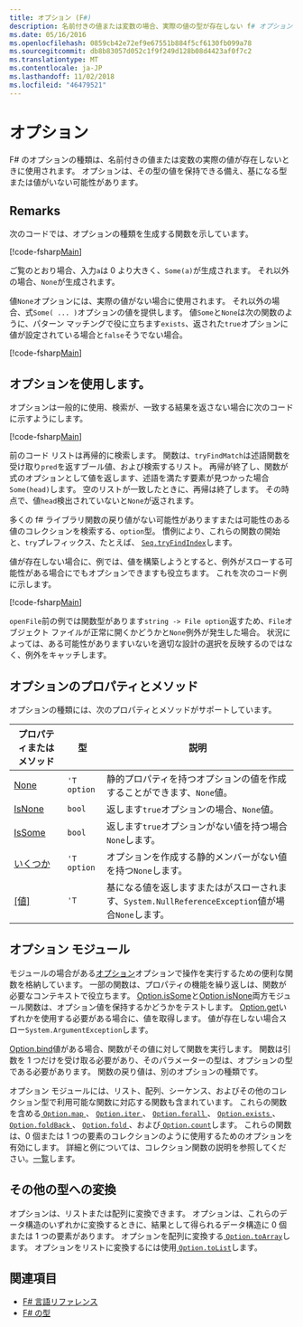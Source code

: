```yaml
---
title: オプション (F#)
description: 名前付きの値または変数の場合、実際の値の型が存在しない f# オプションを使用する方法について説明します。
ms.date: 05/16/2016
ms.openlocfilehash: 0859cb42e72ef9e67551b884f5cf6130fb099a78
ms.sourcegitcommit: db8b83057d052c1f9f249d128b08d4423af0f7c2
ms.translationtype: MT
ms.contentlocale: ja-JP
ms.lasthandoff: 11/02/2018
ms.locfileid: "46479521"
---
```

# <a name="options"></a>オプション

F# のオプションの種類は、名前付きの値または変数の実際の値が存在しないときに使用されます。 オプションは、その型の値を保持できる備え、基になる型または値がいない可能性があります。

## <a name="remarks"></a>Remarks

次のコードでは、オプションの種類を生成する関数を示しています。

[!code-fsharp[Main](../../../samples/snippets/fsharp/lang-ref-1/snippet1404.fs)]

ご覧のとおり場合、入力`a`は 0 より大きく、`Some(a)`が生成されます。  それ以外の場合、`None`が生成されます。

値`None`オプションには、実際の値がない場合に使用されます。 それ以外の場合、式`Some( ... )`オプションの値を提供します。 値`Some`と`None`は次の関数のように、パターン マッチングで役に立ちます`exists`、返された`true`オプションに値が設定されている場合と`false`そうでない場合。

[!code-fsharp[Main](../../../samples/snippets/fsharp/lang-ref-1/snippet1401.fs)]

## <a name="using-options"></a>オプションを使用します。

オプションは一般的に使用、検索が、一致する結果を返さない場合に次のコードに示すようにします。

[!code-fsharp[Main](../../../samples/snippets/fsharp/lang-ref-1/snippet1403.fs)]

前のコード リストは再帰的に検索します。 関数は、`tryFindMatch`は述語関数を受け取り`pred`を返すブール値、および検索するリスト。 再帰が終了し、関数が式のオプションとして値を返します、述語を満たす要素が見つかった場合`Some(head)`します。 空のリストが一致したときに、再帰は終了します。 その時点で、値`head`検出されていないと`None`が返されます。

多くの f# ライブラリ関数の戻り値がない可能性がありますまたは可能性のある値のコレクションを検索する、`option`型。 慣例により、これらの関数の開始と、`try`プレフィックス、たとえば、 [ `Seq.tryFindIndex`](https://msdn.microsoft.com/library/c357b221-edf6-4f68-bf40-82a3156d945a)します。

値が存在しない場合に、例では、値を構築しようとすると、例外がスローする可能性がある場合にでもオプションできますも役立ちます。 これを次のコード例に示します。

[!code-fsharp[Main](../../../samples/snippets/fsharp/lang-ref-1/snippet1402.fs)]

`openFile`前の例では関数型があります`string -> File option`返すため、`File`オブジェクト ファイルが正常に開くかどうかと`None`例外が発生した場合。 状況によっては、ある可能性がありますいないを適切な設計の選択を反映するのではなく、例外をキャッチします。

## <a name="option-properties-and-methods"></a>オプションのプロパティとメソッド

オプションの種類には、次のプロパティとメソッドがサポートしています。

|プロパティまたはメソッド|型|説明|
|------------------|----|-----------|
|[None](https://msdn.microsoft.com/library/83ef260a-aa33-4e6f-aee6-b9bf0a461476)|`'T option`|静的プロパティを持つオプションの値を作成することができます、`None`値。|
|[IsNone](https://msdn.microsoft.com/library/f08532ca-1716-4f60-ae59-8ef6256df234)|`bool`|返します`true`オプションの場合、`None`値。|
|[IsSome](https://msdn.microsoft.com/library/c5088d51-c5d7-425f-a77f-12c379bb356f)|`bool`|返します`true`オプションがない値を持つ場合`None`します。|
|[いくつか](https://msdn.microsoft.com/library/12f048d2-e293-4596-accb-de036ecd63fc)|`'T option`|オプションを作成する静的メンバーがない値を持つ`None`します。|
|[[値]](https://msdn.microsoft.com/library/c79f68e8-11fd-45b1-a053-e8fc38b56df7)|`'T`|基になる値を返しますまたはがスローされます、`System.NullReferenceException`値が場合`None`します。|

## <a name="option-module"></a>オプション モジュール

モジュールの場合がある[オプション](https://msdn.microsoft.com/library/e615e4d3-bbbb-49ba-addc-6061ea2e2f4c)オプションで操作を実行するための便利な関数を格納しています。 一部の関数は、プロパティの機能を繰り返しは、関数が必要なコンテキストで役立ちます。 [Option.isSome](https://msdn.microsoft.com/library/41ad0857-5672-4326-84b5-c33dc43dcf79)と[Option.isNone](https://msdn.microsoft.com/library/73db6a53-15e7-40a6-94f9-a0049e5f4819)両方モジュール関数は、オプション値を保持するかどうかをテストします。 [Option.get](https://msdn.microsoft.com/library/803e9fcb-6edd-4910-808c-25f08cbc55ea)いずれかを使用する必要がある場合に、値を取得します。 値が存在しない場合スロー`System.ArgumentException`します。

[Option.bind](https://msdn.microsoft.com/library/c3406192-24ac-49b5-bc3b-8f805187f1c0)値がある場合、関数がその値に対して関数を実行します。 関数は引数を 1 つだけを受け取る必要があり、そのパラメーターの型は、オプションの型である必要があります。 関数の戻り値は、別のオプションの種類です。

オプション モジュールには、リスト、配列、シーケンス、およびその他のコレクション型で利用可能な関数に対応する関数も含まれています。 これらの関数を含める[ `Option.map` ](https://msdn.microsoft.com/library/91a20385-7e73-40c2-9adc-635e86d6a622)、 [ `Option.iter` ](https://msdn.microsoft.com/library/83389eef-3dff-4074-b4cc-f69581c25191)、 [ `Option.forall` ](https://msdn.microsoft.com/library/ba884586-5eae-49c5-9e36-05481c1c3428)、 [ `Option.exists` ](https://msdn.microsoft.com/library/a606d2d4-fddc-4eab-ab37-c6138fb7ad99)、 [ `Option.foldBack` ](https://msdn.microsoft.com/library/a882fbaf-c019-46f0-b4f5-b8c2b8b90ffb)、 [ `Option.fold` ](https://msdn.microsoft.com/library/af896794-3d53-406c-9411-316cd5c33ad8)、および[ `Option.count`](https://msdn.microsoft.com/library/2dac83a9-684e-4d0f-b50e-ff722a8bb876)します。 これらの関数は、0 個または 1 つの要素のコレクションのように使用するためのオプションを有効にします。 詳細と例については、コレクション関数の説明を参照してください。[一覧](lists.md)します。

## <a name="converting-to-other-types"></a>その他の型への変換

オプションは、リストまたは配列に変換できます。 オプションは、これらのデータ構造のいずれかに変換するときに、結果として得られるデータ構造に 0 個または 1 つの要素があります。 オプションを配列に変換する[ `Option.toArray`](https://msdn.microsoft.com/library/c8044873-ba17-4b52-8231-eb1a28318c64)します。 オプションをリストに変換するには使用[ `Option.toList`](https://msdn.microsoft.com/library/5f1af295-9fa9-40ad-b4a1-3578d94d44e1)します。

## <a name="see-also"></a>関連項目

- [F# 言語リファレンス](index.md)
- [F# の型](fsharp-types.md)
